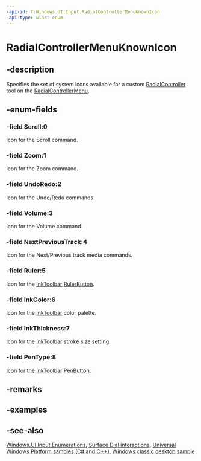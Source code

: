 ```yaml
---
-api-id: T:Windows.UI.Input.RadialControllerMenuKnownIcon
-api-type: winrt enum
---
```


<!-- Enumeration syntax
public enum Windows.UI.Input.RadialControllerMenuKnownIcon : int
-->

# RadialControllerMenuKnownIcon

## -description
Specifies the set of system icons available for a custom [RadialController](radialcontroller.md) tool on the [RadialControllerMenu](radialcontrollermenu.md).

## -enum-fields
### -field Scroll:0
Icon for the Scroll command.

### -field Zoom:1
Icon for the Zoom command.

### -field UndoRedo:2
Icon for the Undo/Redo commands.

### -field Volume:3
Icon for the Volume command.

### -field NextPreviousTrack:4
Icon for the Next/Previous track media commands.

### -field Ruler:5
Icon for the [InkToolbar](../windows.ui.xaml.controls/inktoolbar.md) [RulerButton](../windows.ui.xaml.controls/inktoolbarrulerbutton.md).

### -field InkColor:6
Icon for the [InkToolbar](../windows.ui.xaml.controls/inktoolbar.md) color palette.

### -field InkThickness:7
Icon for the [InkToolbar](../windows.ui.xaml.controls/inktoolbar.md) stroke size setting.

### -field PenType:8
Icon for the [InkToolbar](../windows.ui.xaml.controls/inktoolbar.md) [PenButton](../windows.ui.xaml.controls/inktoolbarpenbutton.md).


## -remarks

## -examples

## -see-also
[Windows.UI.Input Enumerations](windows_ui_input_enumerations.md), [Surface Dial interactions](https://msdn.microsoft.com/windows/uwp/input-and-devices/windows-wheel-interactions), [Universal Windows Platform samples (C# and C++)](https://go.microsoft.com/fwlink/?linkid=832713), [Windows classic desktop sample](https://aka.ms/radialcontrollerclassicsample)